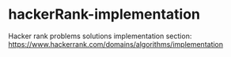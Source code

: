 # hackerRank-implementation

Hacker rank problems solutions implementation section: https://www.hackerrank.com/domains/algorithms/implementation
